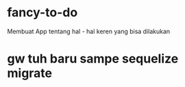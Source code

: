 # fancy-to-do
Membuat App tentang hal - hal keren yang bisa dilakukan


# gw tuh baru sampe sequelize migrate
